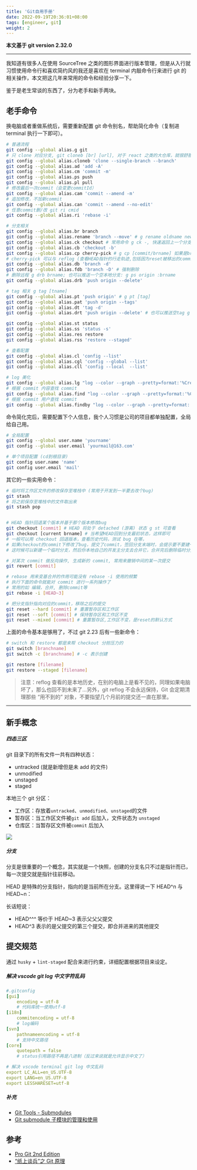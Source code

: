 ```yaml
---
title: 'Git自用手册'
date: 2022-09-19T20:36:01+08:00
tags: [engineer, git]
weight: 2
---
```


**本文基于 git version 2.32.0**

---

我知道有很多人在使用 SourceTree 之类的图形界面进行版本管理，但是从入行就习惯使用命令行和喜欢简约风的我还是喜欢在 terminal 内敲命令行来进行 git 的相关操作，本文把这几年来常用的命令和经验分享一下。

鉴于是老生常谈的东西了，分为老手和新手两块。

## 老手命令

换电脑或者重做系统后，需要重新配置 git 命令别名，帮助简化命令（复制进 terminal 执行一下即可）。

```sh
# 普通流程
git config --global alias.g git
# 只 clone 对应分支, git cloneb [br] [url], 对于 react 之类的大仓库，就很舒服~
git config --global alias.cloneb 'clone --single-branch --branch'
git config --global alias.ad 'add -A'
git config --global alias.cm 'commit -m'
git config --global alias.ps push
git config --global alias.pl pull
# 修改最后一次commit（会变更commitId）
git config --global alias.cam 'commit --amend -m'
# 追加修改，不加新commit
git config --global alias.can 'commit --amend --no-edit'
# 任意commit删/改 git ri cmid
git config --global alias.ri 'rebase -i'

# 分支相关
git config --global alias.br branch
git config --global alias.rename 'branch --move' # g rename oldname newname
git config --global alias.ck checkout # 常用命令 g ck -, 快速返回上一个分支
git config --global alias.cb 'checkout -b'
git config --global alias.cp cherry-pick # g cp [commit/brname] 如果是brname则是把该分支最新commit合并
# cherry-pick 可以与 reflog (查看HEAD指针的行走轨迹,包括因为reset被移出的commit) 配合，来找回被删除的 commit
git config --global alias.db 'branch -d'
git config --global alias.fdb 'branch -D' # 强制删除
# 删除远程 g drb brname; 也可以推送一个空本地分支: g ps origin :brname
git config --global alias.drb 'push origin --delete'

# tag 相关 g tag [tname]
git config --global alias.pt 'push origin' # g pt [tag]
git config --global alias.pat 'push origin --tags'
git config --global alias.dt 'tag -d'
git config --global alias.drt 'push origin --delete' # 也可以推送空tag g ps origin :refs/tags/[version]

git config --global alias.st status
git config --global alias.ss 'status -s'
git config --global alias.res restore
git config --global alias.rss 'restore --staged'

# 查看配置
git config --global alias.cl 'config --list'
git config --global alias.cgl 'config --global --list'
git config --global alias.cll 'config --local  --list'

# log 美化
git config --global alias.lg "log --color --graph --pretty=format:'%Cred%h%Creset -%C(yellow)%d%Creset %s %Cgreen(%cr) %C(bold blue)<%an>%Creset' --abbrev-commit"
# 根据 commit 内容查找 commit
git config --global alias.find "log --color --graph --pretty=format:'%Cred%h%Creset -%C(yellow)%d%Creset %s %Cgreen(%cr) %C(bold blue)<%an>%Creset' --abbrev-commit --grep"
# 根据 commit 用户查找 commit
git config --global alias.findby "log --color --graph --pretty=format:'%Cred%h%Creset -%C(yellow)%d%Creset %s %Cgreen(%cr) %C(bold blue)<%an>%Creset' --abbrev-commit --author"
```

命令简化完后，需要配置下个人信息，我个人习惯是公司的项目都单独配置，全局给自己用。

```sh
# 全局配置
git config --global user.name 'yourname'
git config --global user.email 'yourmail@163.com'

# 单个项目配置 (cd到根目录)
git config user.name 'name'
git config user.email 'mail'
```

其它的一些实用命令：

```sh
# 临时将工作区文件的修改保存至堆栈中 (常用于开发到一半要去改个bug)
git stash
# 将之前保存至堆栈中的文件取出来
git stash pop


# HEAD 指针回退某个版本并基于那个版本修改bug
git checkout [commit] # HEAD 将处于 detached (游离) 状态 g st 可查看
git checkout [current brname] # 当希望HEAD回到分支最初状态，这样即可
# 一般可以用 checkout 回退版本，查看历史代码，测试 bug 在哪，
# 如果checkout的commit下修改了bug，提交了commit，签回分支末端时，会提示要不要建一个新分支
# 这时候可以新建一个临时分支，然后你本地自己的开发主分支去合并它，合并完后删除临时分支

# 对某次 commit 做反向操作, 生成新的 commit, 常用来撤销中间的某一次提交
git revert [commit]

# rebase 用来变基合并的作用可能没有 rebase -i 使用的频繁
# 执行下面的命令就能对 commit 进行一系列操作了
# 常用的如 编辑，合并, 删除commit等
git rebase -i [HEAD~3]

# 把分支指针指向对应的commit，移除之后的提交
git reset --hard [commit] # 重置暂存区和工作区
git reset --soft [commit] # 保持暂存区和工作区不变
git reset --mixed [commit] # 重置暂存区,工作区不变，是reset的默认方式
```

上面的命令基本是够用了，不过 git 2.23 后有一些新命令：

```sh
# switch 和 restore 都是来帮 checkout 分担压力的
git switch [branchname]
git switch -c [branchname] # -c 表示创建

git restore [filename]
git restore --staged [filename]
```

> 注意：reflog 查看的是本地历史，在别的电脑上是看不见的，同理如果电脑坏了，那么也回不到未来了...另外，git reflog 不会永远保持，Git 会定期清理那些 “用不到的” 对象，不要指望几个月前的提交还一直在那里。

---

## 新手概念

##### 四态三区

git 目录下的所有文件一共有四种状态：

- untracked (就是新增但是未 add 的文件)
- unmodified
- unstaged
- staged

本地三个 git 分区：

- 工作区：存放着`untracked`、`unmodified`、`unstaged`的文件
- 暂存区：当工作区文件被`git add` 后加入，文件状态为 `unstaged`
- 仓库区：当暂存区文件被`commit` 后加入

![](https://p3-juejin.byteimg.com/tos-cn-i-k3u1fbpfcp/017fb508b89d45a88c33383cdc4681eb~tplv-k3u1fbpfcp-zoom-1.image)

##### 分支

分支是很重要的一个概念，其实就是一个快照，创建的分支名只不过是指针而已，每一次提交就是指针往前移动。

HEAD 是特殊的分支指针，指向的是当前所在分支。这里得说一下 HEAD^n 与 HEAD~n：

长话短说：

- HEAD^^^ 等价于 HEAD~3 表示父父父提交
- HEAD^3 表示的是父提交的第三个提交，即合并进来的其他提交

## 提交规范

通过 `husky` + `lint-staged` 配合来进行约束，详细配置根据项目来设定。

##### 解决 vscode git log 中文字符乱码

```yml
#.gitconfig
[gui]
    encoding = utf-8
    # 代码库统一使用utf-8
[i18n]
    commitencoding = utf-8
    # log编码
[svn]
    pathnameencoding = utf-8
    # 支持中文路径
[core]
    quotepath = false
    # status引用路径不再是八进制（反过来说就是允许显示中文了）

# 解决 vscode terminal git log 中文乱码
export LC_ALL=en_US.UTF-8
export LANG=en_US.UTF-8
export LESSHARESET=utf-8
```

##### 补充

- [Git Tools - Submodules](https://git-scm.com/book/en/v2/Git-Tools-Submodules)
- [Git submodule 子模块的管理和使用](https://www.jianshu.com/p/9000cd49822c)

## 参考

- [Pro Git 2nd Edition](https://git-scm.com)
- [“纸上谈兵”之 Git 原理](https://mp.weixin.qq.com/s/FSBEM2GqhpVJ6yw9FkxnGA)
